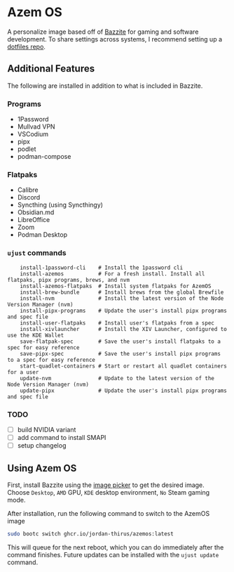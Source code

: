 # Azem OS

A personalize image based off of [Bazzite](https://bazzite.gg/) for gaming and software development. To share settings across systems, I recommend setting up a [dotfiles repo](https://sarab.dev/posts/dotfiles-bare-git-repo/).

## Additional Features
The following are installed in addition to what is included in Bazzite.

### Programs
- 1Password
- Mullvad VPN 
- VSCodium 
- pipx
- podlet
- podman-compose

### Flatpaks
- Calibre
- Discord
- Syncthing (using Syncthingy)
- Obsidian.md
- LibreOffice
- Zoom
- Podman Desktop

### `ujust` commands
```
    install-1password-cli    # Install the 1password cli
    install-azemos           # For a fresh install. Install all flatpaks, pipx programs, brews, and nvm
    install-azemos-flatpaks  # Install system flatpaks for AzemOS
    install-brew-bundle      # Install brews from the global Brewfile
    install-nvm              # Install the latest version of the Node Version Manager (nvm)
    install-pipx-programs    # Update the user's install pipx programs and spec file
    install-user-flatpaks    # Install user's flatpaks from a spec
    install-xivlauncher      # Install the XIV Launcher, configured to use the KDE Wallet
    save-flatpak-spec        # Save the user's install flatpaks to a spec for easy reference
    save-pipx-spec           # Save the user's install pipx programs to a spec for easy reference
    start-quadlet-containers # Start or restart all quadlet containers for a user
    update-nvm               # Update to the latest version of the Node Version Manager (nvm)
    update-pipx              # Update the user's install pipx programs and spec file
```
### TODO
- [ ] build NVIDIA variant
- [ ] add command to install SMAPI 
- [ ] setup changelog

## Using Azem OS

First, install Bazzite using the [image picker](https://bazzite.gg/#image-picker) to get the desired image. Choose `Desktop`, `AMD` GPU, `KDE` desktop environment, `No` Steam gaming mode.

After installation, run the following command to switch to the AzemOS image
```bash
sudo bootc switch ghcr.io/jordan-thirus/azemos:latest
```
This will queue for the next reboot, which you can do immediately after the command finishes. Future updates can be installed with the `ujust update` command.
